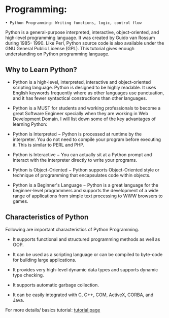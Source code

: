 # Programming:
    • Python Programming: Writing functions, logic, control flow

Python is a general-purpose interpreted, interactive, object-oriented, and high-level programming language. It was created by Guido van Rossum during 1985- 1990. Like Perl, Python source code is also available under the GNU General Public License (GPL). This tutorial gives enough understanding on Python programming language.

## Why to Learn Python?
- Python is a high-level, interpreted, interactive and object-oriented scripting language. Python is designed to be highly readable. It uses English keywords frequently where as other languages use punctuation, and it has fewer syntactical constructions than other languages.

- Python is a MUST for students and working professionals to become a great Software Engineer specially when they are working in Web Development Domain. I will list down some of the key advantages of learning Python:

- Python is Interpreted − Python is processed at runtime by the interpreter. You do not need to compile your program before executing it. This is similar to PERL and PHP.

- Python is Interactive − You can actually sit at a Python prompt and interact with the interpreter directly to write your programs.

- Python is Object-Oriented − Python supports Object-Oriented style or technique of programming that encapsulates code within objects.

- Python is a Beginner's Language − Python is a great language for the beginner-level programmers and supports the development of a wide range of applications from simple text processing to WWW browsers to games.

## Characteristics of Python
Following are important characteristics of Python Programming.

- It supports functional and structured programming methods as well as OOP.
- It can be used as a scripting language or can be compiled to byte-code for building large applications.

- It provides very high-level dynamic data types and supports dynamic type checking.
- It supports automatic garbage collection.
- It can be easily integrated with C, C++, COM, ActiveX, CORBA, and Java.

For more details/ basics tutorial:
[tutorial page](https://github.com/rjnp2/Data-Science/blob/main/tutorial/python/python-basics)
